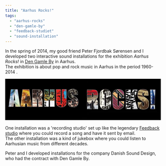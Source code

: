 ```yaml
---
title: "Aarhus Rocks!"
tags: 
  - "aarhus-rocks"
  - "den-gamle-by"
  - "feedback-studiet"
  - "sound-installation"
---
```


In the spring of 2014, my good friend Peter Fjordbak Sørensen and I developed two interactive sound installations for the exhibition *Aarhus Rocks!* in [Den Gamle By](https://www.dengamleby.dk/en/den-gamle-by/) in Aarhus.<!--more-->  
The exhibition is about pop and rock music in Aarhus in the period 1960-2014 .

![](/assets/images/640x170-aarhus-rocks.jpg)

One installation was a 'recording studio' set up like the legendary [Feedback studio](https://da.wikipedia.org/wiki/Feedback-studiet) where you could record a song and have it sent by email.  
The other installation was a kind of jukebox where you could listen to Aarhusian music from different decades.

Peter and I developed installations for the company Danish Sound Design, who had the contract with Den Gamle By.
